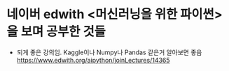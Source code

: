 # 네이버 edwith <머신러닝을 위한 파이썬>을 보며 공부한 것들

* 되게 좋은 강의임. Kaggle이나 Numpy나 Pandas 같은거 알아보면 좋음
https://www.edwith.org/aipython/joinLectures/14365
